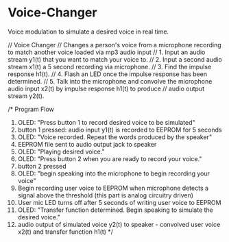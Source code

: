 # Voice-Changer
Voice modulation to simulate a desired voice in real time.

// Voice Changer
// Changes a person's voice from a microphone recording to match another voice loaded via mp3 audio input
// 1. Input an audio stream y1(t) that you want to match your voice to.
// 2. Input a second audio stream x1(t) a 5 second recording via microphone.
// 3. Find the impulse response h1(t).
// 4. Flash an LED once the impulse response has been determined.
// 5. Talk into the microphone and convolve the microphone audio input x2(t) by impulse response h1(t) to produce
//    audio output stream y2(t).

/* Program Flow
   1. OLED: "Press button 1 to record desired voice to be simulated"
   2. button 1 pressed: audio input y1(t) is recorded to EEPROM for 5 seconds
   3. OLED: "Voice recorded. Repeat the words produced by the speaker"
   4. EEPROM file sent to audio output jack to speaker
   5. OLED: "Playing desired voice."
   6. OLED: "Press button 2 when you are ready to record your voice."
   7. button 2 pressed
   8. OLED: "begin speaking into the microphone to begin recording your voice"
   9. Begin recording user voice to EEPROM when microphone detects a signal above the threshold (this part is analog circuitry driven)
   10. User mic LED turns off after 5 seconds of writing user voice to EEPROM
   11. OLED: "Transfer function determined. Begin speaking to simulate the desired voice."
   12. audio output of simulated voice y2(t) to speaker - convolved user voice x2(t) and transfer function h1(t)
*/
